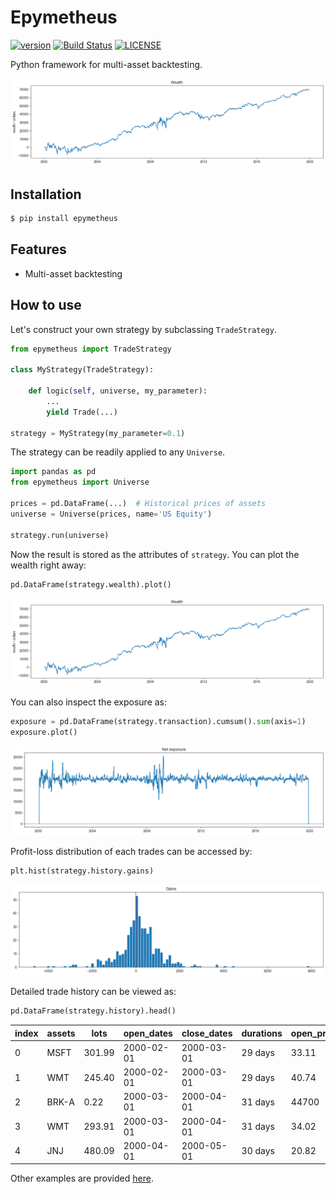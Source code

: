 # Epymetheus

[![version](https://img.shields.io/pypi/v/epymetheus.svg)](https://pypi.org/project/epymetheus/)
[![Build Status](https://travis-ci.com/simaki/epymetheus.svg?branch=master)](https://travis-ci.com/simaki/epymetheus)
[![LICENSE](https://img.shields.io/github/license/simaki/epymetheus)](LICENSE)

Python framework for multi-asset backtesting.

![wealth](sample/howto/wealth.png)

## Installation

```sh
$ pip install epymetheus
```

## Features

- Multi-asset backtesting

## How to use

Let's construct your own strategy by subclassing `TradeStrategy`.

```python
from epymetheus import TradeStrategy

class MyStrategy(TradeStrategy):

    def logic(self, universe, my_parameter):
        ...
        yield Trade(...)

strategy = MyStrategy(my_parameter=0.1)
```

The strategy can be readily applied to any `Universe`.

```python
import pandas as pd
from epymetheus import Universe

prices = pd.DataFrame(...)  # Historical prices of assets
universe = Universe(prices, name='US Equity')

strategy.run(universe)
```

Now the result is stored as the attributes of `strategy`.
You can plot the wealth right away:

```python
pd.DataFrame(strategy.wealth).plot()
```

![wealth](sample/howto/wealth.png)

You can also inspect the exposure as:

```python
exposure = pd.DataFrame(strategy.transaction).cumsum().sum(axis=1)
exposure.plot()
```

![wealth](sample/howto/exposure.png)

Profit-loss distribution of each trades can be accessed by:

```python
plt.hist(strategy.history.gains)
```

![wealth](sample/howto/gains.png)

Detailed trade history can be viewed as:

```python
pd.DataFrame(strategy.history).head()
```

index|assets|lots|open_dates|close_dates|durations|open_prices|gains
-----|------|----|----------|-----------|---------|-----------|-----
0|MSFT|301.99|2000-02-01|2000-03-01|29 days|33.11|-1177.90
1|WMT|245.40|2000-02-01|2000-03-01|29 days|40.74|-1650.68
2|BRK-A|0.22|2000-03-01|2000-04-01|31 days|44700|0,2796.42
3|WMT|293.91|2000-03-01|2000-04-01|31 days|34.02|1545.11
4|JNJ|480.09|2000-04-01|2000-05-01|30 days|20.82|1770.46

Other examples are provided [here](sample/examples/).
